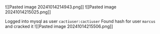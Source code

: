 ![[Pasted image 20241014214943.png]]
![[Pasted image 20241014215025.png]]

Logged into mysql as user `cactiuser:cactiuser`
Found hash for user `marcus` and cracked it
![[Pasted image 20241014215506.png]]

